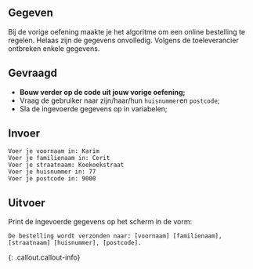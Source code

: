 ## Gegeven

Bij de vorige oefening maakte je het algoritme om een online bestelling te regelen. Helaas zijn de gegevens onvolledig. Volgens de toeleverancier ontbreken enkele gegevens. 

## Gevraagd

* **Bouw verder op de code uit jouw vorige oefening;** 
* Vraag de gebruiker naar zijn/haar/hun `huisnummer`en `postcode`;  
* Sla de ingevoerde gegevens op in variabelen;


## Invoer
```
Voer je voornaam in: Karim
Voer je familienaam in: Cerit
Voer je straatnaam: Koekoekstraat
Voer je huisnummer in: 77
Voer je postcode in: 9000
```


## Uitvoer
Print de ingevoerde gegevens op het scherm in de vorm: 
```
De bestelling wordt verzonden naar: [voornaam] [familienaam], [straatnaam] [huisnummer], [postcode].
```

{: .callout.callout-info}

